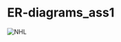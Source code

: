 # ER-diagrams_ass1

![NHL](https://github.com/Pavithra0131/ER-diagrams_ass1/assets/111445715/1dc41bf1-9961-4fea-a9bf-32c02dce2796)
